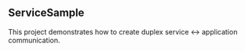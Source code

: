﻿## ServiceSample

This project demonstrates how to create duplex service <-> application communication.